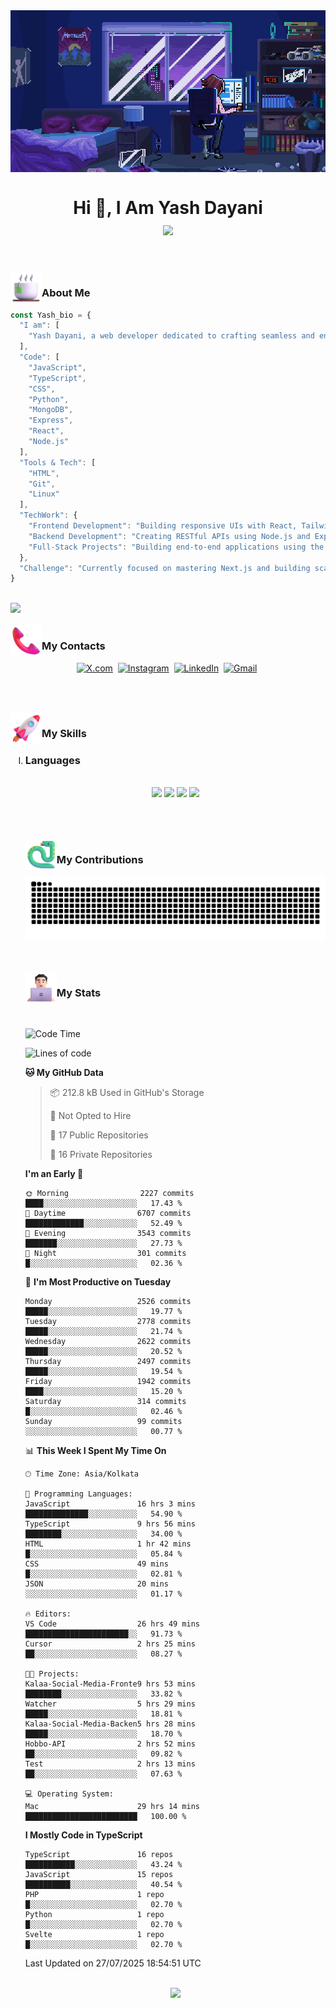 <img align='center' src="header.gif" >

<div align="center">
    <h1>Hi 👋, I Am Yash Dayani <br> <img src="https://komarev.com/ghpvc/?username=YashDayani&color=F8BAAA&style=flat"></h1><br>
</div>

<br>
        
<img align='left' src="https://github.com/Ayon-SSP/Ayon-SSP/blob/main/Profile2/cofi.png" width="50">
<h3>About Me</h3>

```javascript
const Yash_bio = {
  "I am": [
    "Yash Dayani, a web developer dedicated to crafting seamless and engaging digital experiences."
  ],
  "Code": [
    "JavaScript",
    "TypeScript",
    "CSS",
    "Python",
    "MongoDB",
    "Express",
    "React",
    "Node.js"
  ],
  "Tools & Tech": [
    "HTML",
    "Git",
    "Linux"
  ],
  "TechWork": {
    "Frontend Development": "Building responsive UIs with React, Tailwind CSS, and component libraries like ShadCN UI",
    "Backend Development": "Creating RESTful APIs using Node.js and Express",
    "Full-Stack Projects": "Building end-to-end applications using the MERN stack"
  },
  "Challenge": "Currently focused on mastering Next.js and building scalable full-stack applications with TypeScript."
}
```

<br/>
 <img src="https://github-profile-trophy.vercel.app/?username=yashdayani&column=8&margin-w=20&margin-h=20">
<br/>
<br/>

<img align='left' src="Telephone.png" width="50">
<h3>My Contacts</h3>
<div align="center"> 
    <a href="https://twitter.com/yash_dayani"><img src="https://img.shields.io/badge/X-%23000000.svg?style=for-the-badge&logo=X&logoColor=white" alt="X.com" /></a>&nbsp;
    <a href="https://instagram.com/yash.dayani"><img src="https://img.shields.io/badge/instagram-%23E4405F.svg?&style=for-the-badge&logo=instagram&logoColor=white" alt="Instagram" /></a>&nbsp;
    <a href="https://www.linkedin.com/in/yashday/"><img src="https://img.shields.io/badge/linkedin-%230077B5.svg?&style=for-the-badge&logo=linkedin&logoColor=white" alt="LinkedIn" /></a>&nbsp;
    <a href="mailto:yashdayani0@gmail.com?cc=yash4work+viaGithub@proton.me&subject=Hello%20Yash!"><img src="https://img.shields.io/badge/gmail-%23D14836.svg?&style=for-the-badge&logo=gmail&logoColor=white" alt="Gmail"/></a>&nbsp;
</div>

<br/>
<h2></h2>
<br/>

<img align='left' src="Rocket.png" width="50">
<h3>My Skills</h3>
<ol type="I">
    <li><h3>Languages</h3> <br>
        <!-- Languages -->
        <div align="center"> 
            <img src="https://img.shields.io/badge/html5-%23E34F26.svg?style=for-the-badge&logo=html5&logoColor=white&color=F4470B">
            <img src="https://img.shields.io/badge/css3-%231572B6.svg?style=for-the-badge&logo=css3&logoColor=white&color=2862E9">
            <img src="https://img.shields.io/badge/javascript-%23323330.svg?style=for-the-badge&logo=javascript&logoColor=%23F7DF1E">
            <img src="https://img.shields.io/badge/python-3670A0?style=for-the-badge&logo=python&logoColor=ffdd54&color=4886B7">
        </div>
    </li>
<!-- Frameworks -->
<!-- Tools -->
<!-- OS <img src=""> -->

<br/>
<h2></h2>
<br/>

<img align='left' src="Snake.png" width="50">
<h3>My Contributions</h3>
<img alt="snake eating my contributions" src="https://raw.githubusercontent.com/yashdayani/yashdayani/output/github-contribution-grid-snake.svg">

<br/>
<h2></h2>
<br/>

<img align='left' src="Stats.png" width="50">
<h3>My Stats</h3>
<br>

<!--START_SECTION:waka-->
![Code Time](http://img.shields.io/badge/Code%20Time-891%20hrs%2057%20mins-blue)

![Lines of code](https://img.shields.io/badge/From%20Hello%20World%20I%27ve%20Written-4.8%20million%20lines%20of%20code-blue)

**🐱 My GitHub Data** 

> 📦 212.8 kB Used in GitHub's Storage 
 > 
> 🚫 Not Opted to Hire
 > 
> 📜 17 Public Repositories 
 > 
> 🔑 16 Private Repositories 
 > 
**I'm an Early 🐤** 

```text
🌞 Morning                2227 commits        ████░░░░░░░░░░░░░░░░░░░░░   17.43 % 
🌆 Daytime                6707 commits        █████████████░░░░░░░░░░░░   52.49 % 
🌃 Evening                3543 commits        ███████░░░░░░░░░░░░░░░░░░   27.73 % 
🌙 Night                  301 commits         █░░░░░░░░░░░░░░░░░░░░░░░░   02.36 % 
```
📅 **I'm Most Productive on Tuesday** 

```text
Monday                   2526 commits        █████░░░░░░░░░░░░░░░░░░░░   19.77 % 
Tuesday                  2778 commits        █████░░░░░░░░░░░░░░░░░░░░   21.74 % 
Wednesday                2622 commits        █████░░░░░░░░░░░░░░░░░░░░   20.52 % 
Thursday                 2497 commits        █████░░░░░░░░░░░░░░░░░░░░   19.54 % 
Friday                   1942 commits        ████░░░░░░░░░░░░░░░░░░░░░   15.20 % 
Saturday                 314 commits         █░░░░░░░░░░░░░░░░░░░░░░░░   02.46 % 
Sunday                   99 commits          ░░░░░░░░░░░░░░░░░░░░░░░░░   00.77 % 
```


📊 **This Week I Spent My Time On** 

```text
🕑︎ Time Zone: Asia/Kolkata

💬 Programming Languages: 
JavaScript               16 hrs 3 mins       ██████████████░░░░░░░░░░░   54.90 % 
TypeScript               9 hrs 56 mins       ████████░░░░░░░░░░░░░░░░░   34.00 % 
HTML                     1 hr 42 mins        █░░░░░░░░░░░░░░░░░░░░░░░░   05.84 % 
CSS                      49 mins             █░░░░░░░░░░░░░░░░░░░░░░░░   02.81 % 
JSON                     20 mins             ░░░░░░░░░░░░░░░░░░░░░░░░░   01.17 % 

🔥 Editors: 
VS Code                  26 hrs 49 mins      ███████████████████████░░   91.73 % 
Cursor                   2 hrs 25 mins       ██░░░░░░░░░░░░░░░░░░░░░░░   08.27 % 

🐱‍💻 Projects: 
Kalaa-Social-Media-Fronte9 hrs 53 mins       ████████░░░░░░░░░░░░░░░░░   33.82 % 
Watcher                  5 hrs 29 mins       █████░░░░░░░░░░░░░░░░░░░░   18.81 % 
Kalaa-Social-Media-Backen5 hrs 28 mins       █████░░░░░░░░░░░░░░░░░░░░   18.70 % 
Hobbo-API                2 hrs 52 mins       ██░░░░░░░░░░░░░░░░░░░░░░░   09.82 % 
Test                     2 hrs 13 mins       ██░░░░░░░░░░░░░░░░░░░░░░░   07.63 % 

💻 Operating System: 
Mac                      29 hrs 14 mins      █████████████████████████   100.00 % 
```

**I Mostly Code in TypeScript** 

```text
TypeScript               16 repos            ███████████░░░░░░░░░░░░░░   43.24 % 
JavaScript               15 repos            ██████████░░░░░░░░░░░░░░░   40.54 % 
PHP                      1 repo              █░░░░░░░░░░░░░░░░░░░░░░░░   02.70 % 
Python                   1 repo              █░░░░░░░░░░░░░░░░░░░░░░░░   02.70 % 
Svelte                   1 repo              █░░░░░░░░░░░░░░░░░░░░░░░░   02.70 % 
```




 Last Updated on 27/07/2025 18:54:51 UTC
<!--END_SECTION:waka-->

<br>

<div align="center"> 
    <img src ="https://github-readme-streak-stats-one-livid-37.vercel.app/?user=yashdayani&theme=swift&hide_border=true&background=FFFFFF00">
</div>




